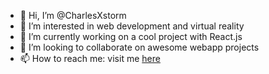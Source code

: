 - 👋 Hi, I’m @CharlesXstorm
- 👀 I’m interested in web development and virtual reality
- 🌱 I’m currently working on a cool project with React.js
- 💞️ I’m looking to collaborate on awesome webapp projects
- 📫 How to reach me: visit me <a href="https://www.linkedin.com/in/charles-ukadike-17104847/">here</a>

<!---
CharlesXstorm/CharlesXstorm is a ✨ special ✨ repository because its `README.md` (this file) appears on your GitHub profile.
You can click the Preview link to take a look at your changes.
--->
